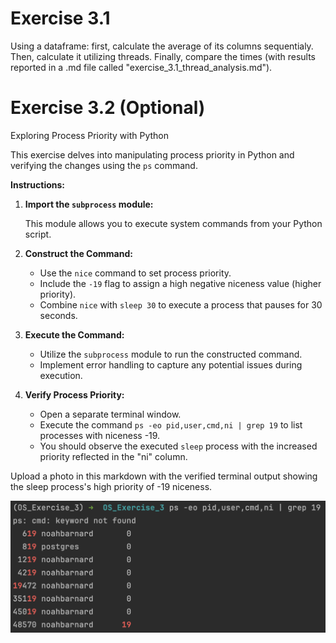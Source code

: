 # Exercise 3.1

Using a dataframe: first, calculate the average of its columns sequentialy. Then, calculate it utilizing threads. Finally, compare the times (with results reported in a .md file called "exercise_3.1_thread_analysis.md").

# Exercise 3.2 (Optional)

Exploring Process Priority with Python

This exercise delves into manipulating process priority in Python and verifying the changes using the `ps` command.

**Instructions:**

1. **Import the `subprocess` module:**

   This module allows you to execute system commands from your Python script.

2. **Construct the Command:**

   - Use the `nice` command to set process priority.
   - Include the `-19` flag to assign a high negative niceness value (higher priority).
   - Combine `nice` with `sleep 30` to execute a process that pauses for 30 seconds.

3. **Execute the Command:**

   - Utilize the `subprocess` module to run the constructed command.
   - Implement error handling to capture any potential issues during execution.

4. **Verify Process Priority:**

   - Open a separate terminal window.
   - Execute the command `ps -eo pid,user,cmd,ni | grep 19` to list processes with niceness -19.
   - You should observe the executed `sleep` process with the increased priority reflected in the "ni" column.

Upload a photo in this markdown with the verified terminal output showing the sleep process's high priority of -19 niceness.

![EXERCISE 3.2 OUPUT](OUTPUT_exercise_3.2.png)
